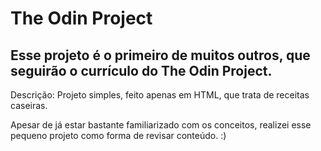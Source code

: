 # The Odin Project
## Esse projeto é o primeiro de muitos outros, que seguirão o currículo do The Odin Project.

Descrição: Projeto simples, feito apenas em HTML, que trata de receitas caseiras.

Apesar de já estar bastante familiarizado com os conceitos, realizei esse pequeno projeto como forma de revisar conteúdo. :)
